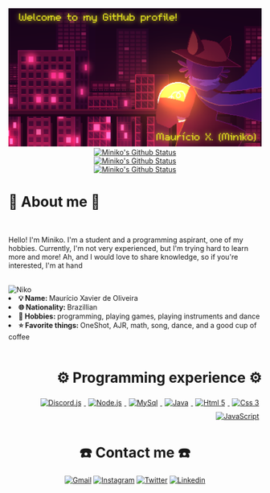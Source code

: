 <div align="center">
  <a href="https://github.com/mini-niko"><img src="./niko.png"></a></br>
  <a href="https://github.com/mini-niko"><img src="https://github-readme-stats.vercel.app/api?username=mini-niko&hide_border=true&show_icons=true&theme=radical" alt="Miniko's Github Status"></a></br>
  <a href="https://github.com/mini-niko"><img src="https://github-readme-stats.vercel.app/api/top-langs/?username=mini-niko&theme=radical&hide_border=true" alt="Miniko's Github Status"></a></br>
  <a href="https://github.com/mini-niko"><img src="http://github-readme-streak-stats.herokuapp.com?user=mini-niko&theme=radical&hide_border=true&date_format=j%20M%5B%20Y%5D" alt="Miniko's Github Status"></a><br>
</div>


<div align="left">
  <h1>📝 About me 📝</h1>
  <br>
  <p align="left">Hello! I'm Miniko. I'm a student and a programming aspirant, one of my hobbies. Currently, I'm not very experienced, but I'm trying hard to learn more and more! Ah, and I would love to share knowledge, so if you're interested, I'm at hand</p>
  <br>
  <img heigth="640" width="360" src="https://64.media.tumblr.com/99e864db78392677a64d1ec8071141f5/17f871f724b8af07-bc/s1280x1920/e1e3ec85038300e9bc3d1e75acd179115f30c462.gifv" alt="Niko" align="left"  title="Niko :)">
  <br>
  <li>
    <b>💡 Name: </b> Maurício Xavier de Oliveira
  </li>
  <li>
    <b>🌐 Nationality: </b> Brazillian
  </li>
  <li>
    <b>🎯 Hobbies: </b> programming, playing games, playing instruments and dance
  </li>
  <li>
    <b>⭐ Favorite things: </b> OneShot, AJR, math, song, dance, and a good cup of coffee
  </li>
  <br>
</div>

<div align="right">
  <h1>⚙️ Programming experience ⚙️</h1>
  <a href="https://discord.js.org" target="_blank">
    <img heigth="60" width="60" vspace="5" hspace="5" src="https://cdn.jsdelivr.net/gh/devicons/devicon/icons/discordjs/discordjs-original.svg" title="Discord.js">
  </a>
  <a href="https://nodejs.org/en" target="_blank">
    <img heigth="60" width="60" vspace="5" hspace="5" src="https://cdn.jsdelivr.net/gh/devicons/devicon/icons/nodejs/nodejs-original.svg" title="Node.js">
  </a>
  <a href="https://www.mysql.com" target="_blank">
    <img heigth="60" width="60" vspace="5" hspace="5" src="https://cdn.jsdelivr.net/gh/devicons/devicon/icons/mysql/mysql-original.svg"  title="MySql">
  </a>
  <a href="https://www.java.com/pt-BR/" target="_blank">
    <img heigth="60" width="60" vspace="5" hspace="5" src="https://cdn.jsdelivr.net/gh/devicons/devicon/icons/java/java-original.svg" title="Java">
  </a>
  <a href="https://html.spec.whatwg.org/multipage/" target="_blank">
    <img heigth="60" width="60" vspace="5" hspace="5" src="https://cdn.jsdelivr.net/gh/devicons/devicon/icons/html5/html5-original.svg" title="Html 5">
  </a>
  <a href="https://www.w3.org/Style/CSS/Overview.en.html" target="_blank">
    <img heigth="60" width="60" vspace="5" hspace="5" src="https://cdn.jsdelivr.net/gh/devicons/devicon/icons/css3/css3-original.svg" title="Css 3">
  </a>
  <a href="https://www.javascript.com" target="_blank">
    <img heigth="60" width="60" vspace="5" hspace="5" src="https://cdn.jsdelivr.net/gh/devicons/devicon/icons/javascript/javascript-plain.svg" title="JavaScript">
  </a>
</div>



<div align="center">

# ☎️ Contact me ☎️

[![Gmail](https://img.shields.io/badge/Gmail-D14836?style=for-the-badge&logo=gmail&logoColor=white)](mailto:xavierdeoliveiramauricio@gmail.com)
[![Instagram](https://img.shields.io/badge/Instagram-E4405F?style=for-the-badge&logo=instagram&logoColor=white)](https://www.instagram.com/mauricio_xavier_de_oliveira/)
[![Twitter](https://img.shields.io/badge/Twitter-1DA1F2?style=for-the-badge&logo=twitter&logoColor=white)](https://twitter.com/just_miniko)
[![Linkedin](https://img.shields.io/badge/LinkedIn-0077B5?style=for-the-badge&logo=linkedin&logoColor=white)](https://www.linkedin.com/in/maurício-xavier-de-oliveira-69878b285/)

</div>

<!--
Adicionar:
- Linkedin

- Instagram
- Twitter
- Telegram
- Whatsapp
- Gmail
- Discord
-->

